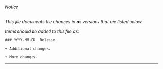 ###### Notice

*This file documents the changes in **os** versions that are listed below.*

*Items should be added to this file as:*

	### YYYY-MM-DD  Release

	+ Additional changes.

	+ More changes.

* * *


